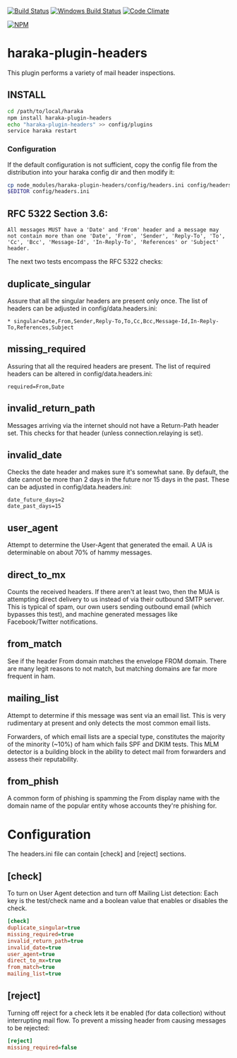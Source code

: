 [![Build Status][ci-img]][ci-url]
[![Windows Build Status][ci-win-img]][ci-win-url]
[![Code Climate][clim-img]][clim-url]

[![NPM][npm-img]][npm-url]

# haraka-plugin-headers

This plugin performs a variety of mail header inspections.

## INSTALL

```sh
cd /path/to/local/haraka
npm install haraka-plugin-headers
echo "haraka-plugin-headers" >> config/plugins
service haraka restart
```

### Configuration

If the default configuration is not sufficient, copy the config file from the distribution into your haraka config dir and then modify it:

```sh
cp node_modules/haraka-plugin-headers/config/headers.ini config/headers.ini
$EDITOR config/headers.ini
```

## RFC 5322 Section 3.6:

    All messages MUST have a 'Date' and 'From' header and a message may not contain more than one 'Date', 'From', 'Sender', 'Reply-To', 'To', 'Cc', 'Bcc', 'Message-Id', 'In-Reply-To', 'References' or 'Subject' header.

The next two tests encompass the RFC 5322 checks:

## duplicate\_singular

Assure that all the singular headers are present only once. The list of
headers can be adjusted in config/data.headers.ini:

    * singular=Date,From,Sender,Reply-To,To,Cc,Bcc,Message-Id,In-Reply-To,References,Subject

## missing\_required

Assuring that all the required headers are present. The list of required
headers can be altered in config/data.headers.ini:

    required=From,Date

## invalid\_return\_path

Messages arriving via the internet should not have a Return-Path header set.
This checks for that header (unless connection.relaying is set).

## invalid\_date

Checks the date header and makes sure it's somewhat sane. By default, the date
cannot be more than 2 days in the future nor 15 days in the past. These can be
adjusted in config/data.headers.ini:

    date_future_days=2
    date_past_days=15

## user\_agent

Attempt to determine the User-Agent that generated the email. A UA is
determinable on about 70% of hammy messages.

## direct\_to\_mx

Counts the received headers. If there aren't at least two, then the MUA is
attempting direct delivery to us instead of via their outbound SMTP server.
This is typical of spam, our own users sending outbound email (which bypasses
this test), and machine generated messages like Facebook/Twitter
notifications.

## from\_match

See if the header From domain matches the envelope FROM domain. There are many
legit reasons to not match, but matching domains are far more frequent in ham.

## mailing\_list

Attempt to determine if this message was sent via an email list. This is very
rudimentary at present and only detects the most common email lists.

Forwarders, of which email lists are a special type, constitutes the majority
of the minority (~10%) of ham which fails SPF and DKIM tests. This MLM
detector is a building block in the ability to detect mail from forwarders
and assess their reputability.

## from\_phish

A common form of phishing is spamming the From display name with the domain name of the popular entity whose accounts they're phishing for.

# Configuration

The headers.ini file can contain [check] and [reject] sections.

## [check]

To turn on User Agent detection and turn off Mailing List detection:
Each key is the test/check name and a boolean value that enables or disables the check.

```ini
[check]
duplicate_singular=true
missing_required=true
invalid_return_path=true
invalid_date=true
user_agent=true
direct_to_mx=true
from_match=true
mailing_list=true
```

## [reject]

Turning off reject for a check lets it be enabled (for data collection)
without interrupting mail flow. To prevent a missing header from causing
messages to be rejected:

```ini
[reject]
missing_required=false
```


<!-- leave these buried at the bottom of the document -->
[ci-img]: https://github.com/haraka/haraka-plugin-headers/workflows/Plugin%20Tests/badge.svg
[ci-url]: https://github.com/haraka/haraka-plugin-headers/actions?query=workflow%3A%22Plugin+Tests%22
[ci-win-img]: https://github.com/haraka/haraka-plugin-headers/workflows/Plugin%20Tests%20-%20Windows/badge.svg
[ci-win-url]: https://github.com/haraka/haraka-plugin-headers/actions?query=workflow%3A%22Plugin+Tests+-+Windows%22
[clim-img]: https://codeclimate.com/github/haraka/haraka-plugin-headers/badges/gpa.svg
[clim-url]: https://codeclimate.com/github/haraka/haraka-plugin-headers
[npm-img]: https://nodei.co/npm/haraka-plugin-headers.png
[npm-url]: https://www.npmjs.com/package/haraka-plugin-headers
